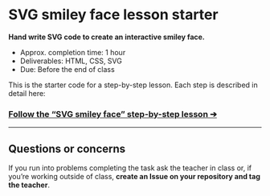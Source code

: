 # SVG smiley face lesson starter

**Hand write SVG code to create an interactive smiley face.**

- Approx. completion time: 1 hour
- Deliverables: HTML, CSS, SVG
- Due: Before the end of class

This is the starter code for a step-by-step lesson. Each step is described in detail here:

### [**Follow the “SVG smiley face” step-by-step lesson ➔**](https://learntheweb.courses/courses/web-design-2/svg-smiley-face/)

---

## Questions or concerns

If you run into problems completing the task ask the teacher in class or, if you’re working outside of class, **create an Issue on your repository and tag the teacher**.
